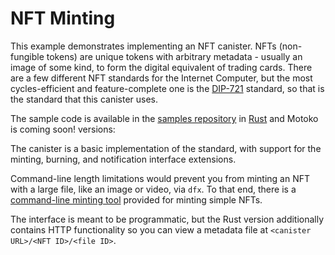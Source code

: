 # NFT Minting

This example demonstrates implementing an NFT canister. NFTs (non-fungible tokens) are unique tokens with arbitrary metadata - usually an image of some kind, to form the digital equivalent of trading cards. There are a few different NFT standards for the Internet Computer, but the most cycles-efficient and feature-complete one is the [DIP-721](https://github.com/Psychedelic/DIP721) standard, so that is the standard that this canister uses.

The sample code is available in the [samples repository](https://github.com/dfinity/examples) in [Rust](https://github.com/dfinity/examples/tree/master/rust/dip721-nft-container) and Motoko is coming soon! versions:

The canister is a basic implementation of the standard, with support for the minting, burning, and notification interface extensions.

Command-line length limitations would prevent you from minting an NFT with a large file, like an image or video, via `dfx`. To that end, there is a [command-line minting tool](https://github.com/dfinity/experimental-minting-tool) provided for minting simple NFTs.

The interface is meant to be programmatic, but the Rust version additionally contains HTTP functionality so you can view a metadata file at `<canister URL>/<NFT ID>/<file ID>`.
